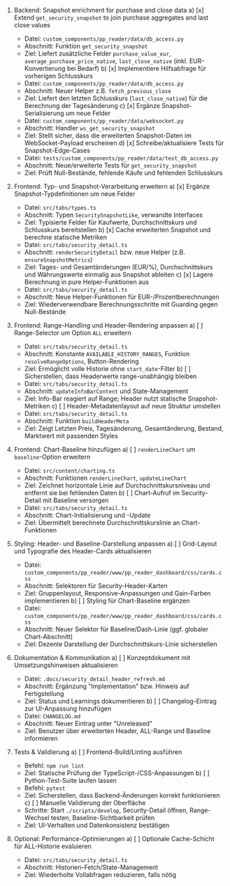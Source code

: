 1. Backend: Snapshot enrichment for purchase and close data
   a) [x] Extend `get_security_snapshot` to join purchase aggregates and last close values
      - Datei: `custom_components/pp_reader/data/db_access.py`
      - Abschnitt: Funktion `get_security_snapshot`
      - Ziel: Liefert zusätzliche Felder `purchase_value_eur`, `average_purchase_price_native`, `last_close_native` (inkl. EUR-Konvertierung bei Bedarf)
   b) [x] Implementiere Hilfsabfrage für vorherigen Schlusskurs
      - Datei: `custom_components/pp_reader/data/db_access.py`
      - Abschnitt: Neuer Helper z.B. `fetch_previous_close`
      - Ziel: Liefert den letzten Schlusskurs (`last_close_native`) für die Berechnung der Tagesänderung
   c) [x] Ergänze Snapshot-Serialisierung um neue Felder
      - Datei: `custom_components/pp_reader/data/websocket.py`
      - Abschnitt: Handler `ws_get_security_snapshot`
      - Ziel: Stellt sicher, dass die erweiterten Snapshot-Daten im WebSocket-Payload erscheinen
   d) [x] Schreibe/aktualisiere Tests für Snapshot-Edge-Cases
      - Datei: `tests/custom_components/pp_reader/data/test_db_access.py`
      - Abschnitt: Neue/erweiterte Tests für `get_security_snapshot`
      - Ziel: Prüft Null-Bestände, fehlende Käufe und fehlenden Schlusskurs

2. Frontend: Typ- und Snapshot-Verarbeitung erweitern
   a) [x] Ergänze Snapshot-Typdefinitionen um neue Felder
      - Datei: `src/tabs/types.ts`
      - Abschnitt: Typen `SecuritySnapshotLike`, verwandte Interfaces
      - Ziel: Typisierte Felder für Kaufwerte, Durchschnittskurs und Schlusskurs bereitstellen
   b) [x] Cache erweiterten Snapshot und berechne statische Metriken
      - Datei: `src/tabs/security_detail.ts`
      - Abschnitt: `renderSecurityDetail` bzw. neue Helper (z.B. `ensureSnapshotMetrics`)
      - Ziel: Tages- und Gesamtänderungen (EUR/%), Durchschnittskurs und Währungswerte einmalig aus Snapshot ableiten
   c) [x] Lagere Berechnung in pure Helper-Funktionen aus
      - Datei: `src/tabs/security_detail.ts`
      - Abschnitt: Neue Helper-Funktionen für EUR-/Prozentberechnungen
      - Ziel: Wiederverwendbare Berechnungsschritte mit Guarding gegen Null-Bestände

3. Frontend: Range-Handling und Header-Rendering anpassen
   a) [ ] Range-Selector um Option `ALL` erweitern
      - Datei: `src/tabs/security_detail.ts`
      - Abschnitt: Konstante `AVAILABLE_HISTORY_RANGES`, Funktion `resolveRangeOptions`, Button-Rendering
      - Ziel: Ermöglicht volle Historie ohne `start_date`-Filter
   b) [ ] Sicherstellen, dass Headerwerte range-unabhängig bleiben
      - Datei: `src/tabs/security_detail.ts`
      - Abschnitt: `updateInfoBarContent` und State-Management
      - Ziel: Info-Bar reagiert auf Range; Header nutzt statische Snapshot-Metriken
   c) [ ] Header-Metadatenlayout auf neue Struktur umstellen
      - Datei: `src/tabs/security_detail.ts`
      - Abschnitt: Funktion `buildHeaderMeta`
      - Ziel: Zeigt Letzten Preis, Tagesänderung, Gesamtänderung, Bestand, Marktwert mit passenden Styles

4. Frontend: Chart-Baseline hinzufügen
   a) [ ] `renderLineChart` um `baseline`-Option erweitern
      - Datei: `src/content/charting.ts`
      - Abschnitt: Funktionen `renderLineChart`, `updateLineChart`
      - Ziel: Zeichnet horizontale Linie auf Durchschnittskursniveau und entfernt sie bei fehlenden Daten
   b) [ ] Chart-Aufruf im Security-Detail mit Baseline versorgen
      - Datei: `src/tabs/security_detail.ts`
      - Abschnitt: Chart-Initialisierung und -Update
      - Ziel: Übermittelt berechnete Durchschnittskurslinie an Chart-Funktionen

5. Styling: Header- und Baseline-Darstellung anpassen
   a) [ ] Grid-Layout und Typografie des Header-Cards aktualisieren
      - Datei: `custom_components/pp_reader/www/pp_reader_dashboard/css/cards.css`
      - Abschnitt: Selektoren für Security-Header-Karten
      - Ziel: Gruppenlayout, Responsive-Anpassungen und Gain-Farben implementieren
   b) [ ] Styling für Chart-Baseline ergänzen
      - Datei: `custom_components/pp_reader/www/pp_reader_dashboard/css/cards.css`
      - Abschnitt: Neuer Selektor für Baseline/Dash-Linie (ggf. globaler Chart-Abschnitt)
      - Ziel: Dezente Darstellung der Durchschnittskurs-Linie sicherstellen

6. Dokumentation & Kommunikation
   a) [ ] Konzeptdokument mit Umsetzungshinweisen aktualisieren
      - Datei: `.docs/security_detail_header_refresh.md`
      - Abschnitt: Ergänzung "Implementation" bzw. Hinweis auf Fertigstellung
      - Ziel: Status und Learnings dokumentieren
   b) [ ] Changelog-Eintrag zur UI-Anpassung hinzufügen
      - Datei: `CHANGELOG.md`
      - Abschnitt: Neuer Eintrag unter "Unreleased"
      - Ziel: Benutzer über erweiterten Header, ALL-Range und Baseline informieren

7. Tests & Validierung
   a) [ ] Frontend-Build/Linting ausführen
      - Befehl: `npm run lint`
      - Ziel: Statische Prüfung der TypeScript-/CSS-Anpassungen
   b) [ ] Python-Test-Suite laufen lassen
      - Befehl: `pytest`
      - Ziel: Sicherstellen, dass Backend-Änderungen korrekt funktionieren
   c) [ ] Manuelle Validierung der Oberfläche
      - Schritte: Start `./scripts/develop`, Security-Detail öffnen, Range-Wechsel testen, Baseline-Sichtbarkeit prüfen
      - Ziel: UI-Verhalten und Datenkonsistenz bestätigen

8. Optional: Performance-Optimierungen
   a) [ ] Optionale Cache-Schicht für ALL-Historie evaluieren
      - Datei: `src/tabs/security_detail.ts`
      - Abschnitt: Historien-Fetch/State-Management
      - Ziel: Wiederholte Vollabfragen reduzieren, falls nötig
